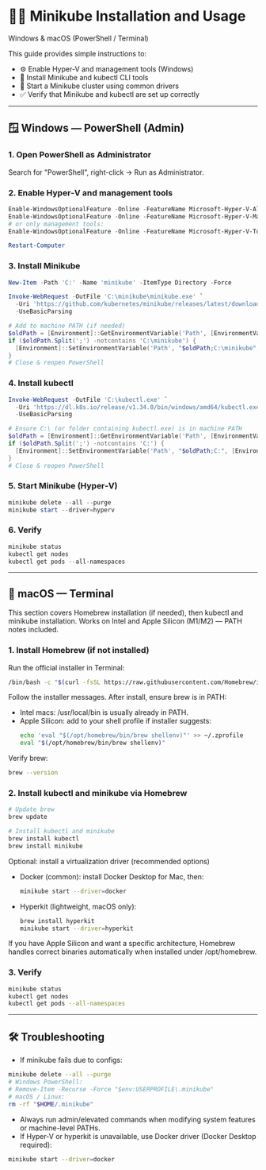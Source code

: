 # 🧑‍💻 Minikube Installation and Usage
Windows & macOS (PowerShell / Terminal)

This guide provides simple instructions to:
- ⚙️ Enable Hyper-V and management tools (Windows)
- 🧰 Install Minikube and kubectl CLI tools
- 🚀 Start a Minikube cluster using common drivers
- ✅ Verify that Minikube and kubectl are set up correctly

---

## 🪟 Windows — PowerShell (Admin)

### 1. Open PowerShell as Administrator
Search for "PowerShell", right-click → Run as Administrator.

### 2. Enable Hyper‑V and management tools
```powershell
Enable-WindowsOptionalFeature -Online -FeatureName Microsoft-Hyper-V-All -All
Enable-WindowsOptionalFeature -Online -FeatureName Microsoft-Hyper-V-Management-Tools -All
# or only management tools:
Enable-WindowsOptionalFeature -Online -FeatureName Microsoft-Hyper-V-Tools-All -All

Restart-Computer
```

### 3. Install Minikube
```powershell
New-Item -Path 'C:' -Name 'minikube' -ItemType Directory -Force

Invoke-WebRequest -OutFile 'C:\minikube\minikube.exe' `
  -Uri 'https://github.com/kubernetes/minikube/releases/latest/download/minikube-windows-amd64.exe' `
  -UseBasicParsing

# Add to machine PATH (if needed)
$oldPath = [Environment]::GetEnvironmentVariable('Path', [EnvironmentVariableTarget]::Machine)
if ($oldPath.Split(';') -notcontains 'C:\minikube') {
  [Environment]::SetEnvironmentVariable('Path', "$oldPath;C:\minikube", [EnvironmentVariableTarget]::Machine)
}
# Close & reopen PowerShell
```

### 4. Install kubectl
```powershell
Invoke-WebRequest -OutFile 'C:\kubectl.exe' `
  -Uri 'https://dl.k8s.io/release/v1.34.0/bin/windows/amd64/kubectl.exe' `
  -UseBasicParsing

# Ensure C:\ (or folder containing kubectl.exe) is in machine PATH
$oldPath = [Environment]::GetEnvironmentVariable('Path', [EnvironmentVariableTarget]::Machine)
if ($oldPath.Split(';') -notcontains 'C:') {
  [Environment]::SetEnvironmentVariable('Path', "$oldPath;C:", [EnvironmentVariableTarget]::Machine)
}
# Close & reopen PowerShell
```

### 5. Start Minikube (Hyper‑V)
```powershell
minikube delete --all --purge
minikube start --driver=hyperv
```

### 6. Verify
```powershell
minikube status
kubectl get nodes
kubectl get pods --all-namespaces
```

---

## 🍎 macOS — Terminal

This section covers Homebrew installation (if needed), then kubectl and minikube installation. Works on Intel and Apple Silicon (M1/M2) — PATH notes included.

### 1. Install Homebrew (if not installed)
Run the official installer in Terminal:
```bash
/bin/bash -c "$(curl -fsSL https://raw.githubusercontent.com/Homebrew/install/HEAD/install.sh)"
```
Follow the installer messages. After install, ensure brew is in PATH:
- Intel macs: /usr/local/bin is usually already in PATH.
- Apple Silicon: add to your shell profile if installer suggests:
  ```bash
  echo 'eval "$(/opt/homebrew/bin/brew shellenv)"' >> ~/.zprofile
  eval "$(/opt/homebrew/bin/brew shellenv)"
  ```

Verify brew:
```bash
brew --version
```

### 2. Install kubectl and minikube via Homebrew
```bash
# Update brew
brew update

# Install kubectl and minikube
brew install kubectl
brew install minikube
```

Optional: install a virtualization driver (recommended options)
- Docker (common): install Docker Desktop for Mac, then:
  ```bash
  minikube start --driver=docker
  ```
- Hyperkit (lightweight, macOS only):
  ```bash
  brew install hyperkit
  minikube start --driver=hyperkit
  ```

If you have Apple Silicon and want a specific architecture, Homebrew handles correct binaries automatically when installed under /opt/homebrew.

### 3. Verify
```bash
minikube status
kubectl get nodes
kubectl get pods --all-namespaces
```

---

## 🛠 Troubleshooting

- If minikube fails due to configs:
```bash
minikube delete --all --purge
# Windows PowerShell:
# Remove-Item -Recurse -Force "$env:USERPROFILE\.minikube"
# macOS / Linux:
rm -rf "$HOME/.minikube"
```
- Always run admin/elevated commands when modifying system features or machine-level PATHs.
- If Hyper‑V or hyperkit is unavailable, use Docker driver (Docker Desktop required):
```bash
minikube start --driver=docker
```
